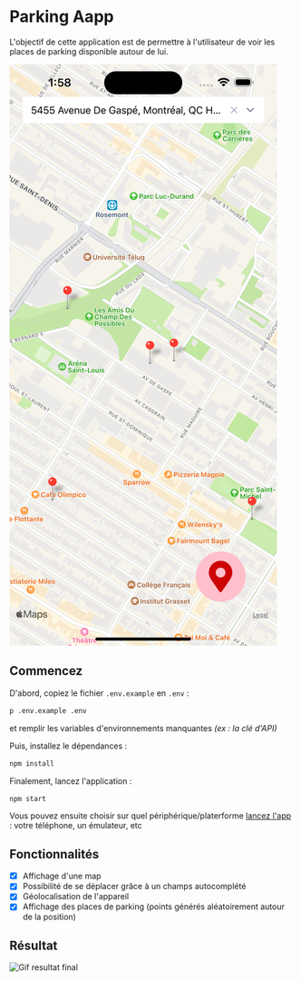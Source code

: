 # Parking Aapp

L'objectif de cette application est de permettre à l'utilisateur de voir les places de parking disponible autour de lui.

![Page d'accueil de l'application](screenshot.png)

## Commencez

D'abord, copiez le fichier `.env.example` en `.env` :
```bash
p .env.example .env
```
et remplir les variables d'environnements manquantes *(ex : la clé d'API)*

Puis, installez le dépendances :
```bash
npm install
```

Finalement, lancez l'application :
```bash
npm start
```

Vous pouvez ensuite choisir sur quel périphérique/platerforme [lancez l'app](https://docs.expo.dev/get-started/create-a-new-app/#opening-the-app-on-your-phonetablet) : votre téléphone, un émulateur, etc

## Fonctionnalités

- [x] Affichage d'une map
- [x] Possibilité de se déplacer grâce à un champs autocomplété
- [x] Géolocalisation de l'appareil
- [x] Affichage des places de parking (points générés aléatoirement autour de la position)

## Résultat

![Gif resultat final](screen-recording.gif)
